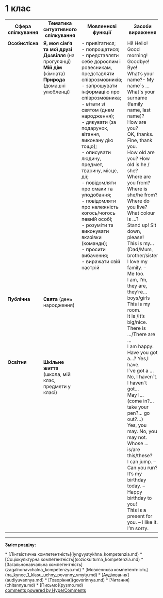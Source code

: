 <div id="hypercomments_widget" class="js-hypercomments-widget invisible"></div>

# 1 клас

<table>
  <tr>
    <td width="10%" align="center"><b>Сфера спілкування</b></td>
    <td width="10%" align="center"><b>Тематика ситуативного спілкування</b></td>
    <td width="40%" align="center"><b>Мовленнєві функції</b></td>
    <td width="60%" align="center"><b>Засоби вираження</b></td>
  </tr>
  <tr>
    <td width="10%" style="vertical-align:top !important;">
<b>Особистісна</b></td>
    <td width="10%" style="vertical-align:top !important;">
<b>Я, моя сім’я  та  мої друзі</b><br>
<b>Дозвілля</b> (на прогулянці)<br>
<b>Мій дім</b>
(кімната)<br>
<b>Природа</b>
(домашні улюбленці)
</td>
    <td width="40%" style="vertical-align:top !important;" rowspan="3">
- привітатися;<br>
- попрощатися; <br>
- представляти себе дорослим і ровесникам, представляти співрозмовників;<br>
- запрошувати інформацію про співрозмовника;<br>
- вітати зі святом (днем народження);<br>
- дякувати (за подарунок, вітання, виконану дію тощо);<br>
- описувати людину, предмет, тварину, місце, дії;<br>
- повідомляти про смаки та уподобання;<br>
- повідомляти про належність когось/чогось певній особі;<br>
- розуміти та виконувати вказівки (команди);<br>
- просити вибачення;<br>
- виражати свій настрій
</td>
    <td width="60%" style="vertical-align:top !important;" rowspan="3">
Hi! Hello! Good morning!<br>
Goodbye! Bye!<br>
What’s your name?- My name`s …<br>
What`s your surname (family name, last name)?<br>
How are you?<br>
OK, thanks.<br>
Fine, thank you.<br>
How old are you? How old is he / she? <br>
Where are you from?<br>
Where is she/he from? <br>
Where do you live?<br>
What colour is …?<br>
Stand up! Sit down, please! <br>
This is my…(Dad/Mum, brother/sister<br>
I love my family. –<br>
Me too.<br>
I am, I’m, they are, they’re…boys/girls<br>
This is my room.<br>
It is /It’s big/nice.<br>
Therе is …/There are …<br>
I am happy.<br>
Have  you got a…? Yes,I have. <br>
I`ve got a …  No, I haven`t.<br>
I  haven`t  got…<br>
May I…  (come in?…take your pen?… go out?…) <br>
Yes, you may. No, you may not.<br>
Whose ...  is/are this/these?<br>
I can jump. – Can you run?<br>
It’s my birthday today. – Happy birthday to you!<br>
This is a present for you. – I like it.<br>
I’m sorry.
</td>
  </tr>
<tr>
    <td width="10%" style="vertical-align:top !important;">
<b>Публічна</b></td>
    <td width="10%" style="vertical-align:top !important;">
<b>Свята</b> (день народження)</td>
</tr>
<tr>
    <td width="10%" style="vertical-align:top !important;">
<b>Освітня</b></td>
    <td width="10%" style="vertical-align:top !important;">
<b>Шкільне життя</b> (школа, мій клас, предмети y класі)
</td>
</tr>
</table>

<hr>
<p><b>Зміст розділу:</b></p>
   * [Лінгвістична компетентність](lyngvystykhna_kompetenzia.md)
   * [Соціокультурна компетентність](soziokulturna_kompetenzia.md)
   * [Загальнонавчальна компетентність](zagalnonavchalna_kompetenzya.md)
   * [Мовленнєва компетентність](na_kynec_1_klasu_uchny_povunny_vmyty.md)
       * [Аудіювання](audiyuvannya.md)
       * [Говоріння](govorinnya.md)
       * [Читання](chitannya.md)
       * [Письмо](pysmo.md)

<div class="js-hypercomments-container">
    <a href="http://hypercomments.com" class="hc-link" title="comments widget">comments powered by HyperComments</a>
</div>